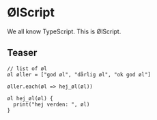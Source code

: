 # ØlScript

We all know TypeScript. This is ØlScript.

## Teaser

```
// list of øl
øl øller = ["god øl", "dårlig øl", "ok god øl"]

øller.each(øl => hej_øl(øl))

øl hej_øl(øl) {
  print("hej verden: ", øl)
}
```
